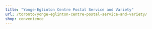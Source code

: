 ```yaml
---
title: "Yonge-Eglinton Centre Postal Service and Variety"
url: /toronto/yonge-eglinton-centre-postal-service-and-variety/
shop: convenience
---
```

